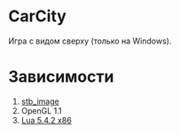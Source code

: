 # CarCity
Игра с видом сверху (только на Windows).

# Зависимости
1. [stb_image](https://github.com/nothings/stb/blob/master/stb_image.h)
2. OpenGL 1.1
3. [Lua 5.4.2 x86](https://sourceforge.net/projects/luabinaries/files/5.4.2)
